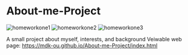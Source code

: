 # About-me-Project
![homeworkone1](https://user-images.githubusercontent.com/97694988/151721615-cb04bf50-7042-4964-8644-e491ddf1bb26.PNG)
![homeworkone2](https://user-images.githubusercontent.com/97694988/151721617-6f47f316-1e19-4a7d-8eb5-93b44fe57f5e.PNG)
![homeworkone3](https://user-images.githubusercontent.com/97694988/151721619-0f41870d-db3b-46d0-84ac-7ef6d78e3c36.PNG)

A small project about myself, interests, and background
Veiwable web page: https://mdk-ou.github.io/About-me-Project/index.html
